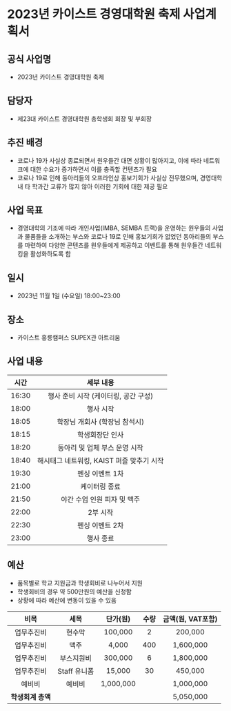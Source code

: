 2023년 카이스트 경영대학원 축제 사업계획서
===

## 공식 사업명
- 2023년 카이스트 경영대학원 축제
 
## 담당자
- 제23대 카이스트 경영대학원 총학생회 회장 및 부회장

## 추진 배경
- 코로나 19가 사실상 종료되면서 원우들간 대면 상황이 많아지고, 이에 따라 네트워크에 대한 수요가 증가하면서 이를 충족할 컨텐츠가 필요
- 코로나 19로 인해 동아리들의 오프라인상 홍보기회가 사실상 전무했으며, 경영대학 내 타 학과간 교류가 많지 않아 이러한 기회에 대한 제공 필요

## 사업 목표
- 경영대학의 기조에 따라 개인사업(IMBA, SEMBA 트랙)을 운영하는 원우들의 사업과 물품들을 소개하는 부스와 코로나 19로 인해 홍보기회가 없었던 동아리들의 부스를 마련하여 다양한 콘텐츠를 원우들에게 제공하고 이벤트를 통해 원우들간 네트워킹을 활성화하도록 함

## 일시
- 2023년 11월 1일 (수요일) 18:00~23:00

## 장소
- 카이스트 홍릉캠퍼스 SUPEX관 아트리움
 
## 사업 내용
|  시간 |  세부 내용  |
|:---:|:---:|
|16:30 | 행사 준비 시작 (케이터링, 공간 구성) |
|18:00 | 행사 시작 |
|18:05 | 학장님 개회사 (학장님 참석시) |
|18:15 | 학생회장단 인사 |
|18:20 | 동아리 및 업체 부스 운영 시작 |
|18:40 | 해시태그 네트워킹, KAIST 퍼즐 맞추기 시작 |
|19:30 | 펜싱 이벤트 1차 |
|21:00 | 케이터링 종료 |
|21:50 | 야간 수업 인원 피자 및 맥주 |
|22:00 | 2부 시작 |
|22:30 | 펜싱 이벤트 2차 |
|23:00 | 행사 종료 |

## 예산
- 품목별로 학교 지원금과 학생회비로 나누어서 지원
- 학생회비의 경우 약 500만원의 예산을 신청함
- 상황에 따라 예산에 변동이 있을 수 있음

| 비목       | 세목        | 단가(원)     | 수량  | 금액(원, VAT포함) |
|:--------:|:---------:|:---------:|:---:|:------------:|
| 업무추진비    | 현수막       | 100,000   | 2   | 200,000      |
| 업무추진비    | 맥주        | 4,000     | 400 | 1,600,000    |
| 업무추진비    | 부스지원비     | 300,000   | 6   | 1,800,000    |
| 업무추진비    | Staff 유니폼 | 15,000    | 30  | 450,000      |
| 예비비      | 예비비       | 1,000,000 |     | 1,000,000    |
|  **학생회계 총액** |           |           |     | 5,050,000   |
